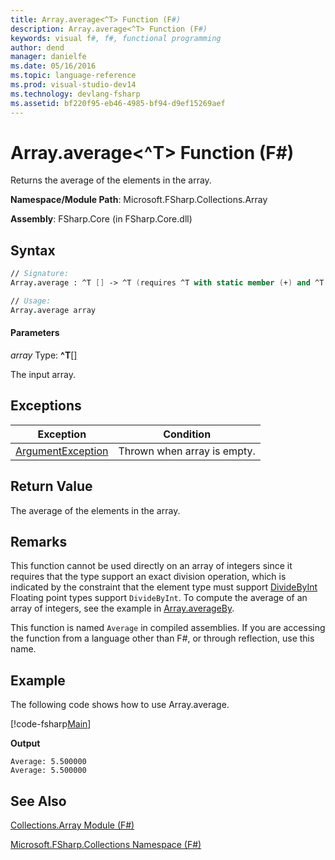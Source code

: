 ```yaml
---
title: Array.average<^T> Function (F#)
description: Array.average<^T> Function (F#)
keywords: visual f#, f#, functional programming
author: dend
manager: danielfe
ms.date: 05/16/2016
ms.topic: language-reference
ms.prod: visual-studio-dev14
ms.technology: devlang-fsharp
ms.assetid: bf220f95-eb46-4985-bf94-d9ef15269aef 
---
```


# Array.average<^T> Function (F#)

Returns the average of the elements in the array.

**Namespace/Module Path**: Microsoft.FSharp.Collections.Array

**Assembly**: FSharp.Core (in FSharp.Core.dll)


## Syntax

```fsharp
// Signature:
Array.average : ^T [] -> ^T (requires ^T with static member (+) and ^T with static member DivideByInt and ^T with static member Zero)

// Usage:
Array.average array
```


#### Parameters
*array*
Type: **^T**[[]](https://msdn.microsoft.com/library/def20292-9aae-4596-9275-b94e594f8493)

The input array.

## Exceptions
|Exception|Condition|
|---------|---------|
|[ArgumentException](https://msdn.microsoft.com/library/system.argumentexception.aspx)|Thrown when array is empty.|

## Return Value
The average of the elements in the array.

## Remarks
This function cannot be used directly on an array of integers since it requires that the type support an exact division operation, which is indicated by the constraint that the element type must support [DivideByInt](https://msdn.microsoft.com/library/24b70b03-c9fb-4edf-b04e-c9d8355fe1ca) Floating point types support `DivideByInt`. To compute the average of an array of integers, see the example in [Array.averageBy](https://msdn.microsoft.com/library/e9d64609-06a3-48f0-bc07-226ab0f85c54).

This function is named `Average` in compiled assemblies. If you are accessing the function from a language other than F#, or through reflection, use this name.

## Example

The following code shows how to use Array.average.

[!code-fsharp[Main](~/samples/snippets/fsharp/arrays/snippet43.fs)]

**Output**

```
Average: 5.500000
Average: 5.500000
```



## See Also
[Collections.Array Module &#40;F&#35;&#41;](Collections.Array-Module-%5BFSharp%5D.md)

[Microsoft.FSharp.Collections Namespace &#40;F&#35;&#41;](Microsoft.FSharp.Collections-Namespace-%5BFSharp%5D.md)